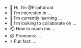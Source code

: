 - 👋 Hi, I’m @Elijahdroid
- 👀 I’m interested in ...
- 🌱 I’m currently learning ...
- 💞️ I’m looking to collaborate on ...
- 📫 How to reach me ...
- 😄 Pronouns: ...
- ⚡ Fun fact: ...

<!---
Elijahdroid/Elijahdroid is a ✨ special ✨ repository because its `README.md` (this file) appears on your GitHub profile.
You can click the Preview link to take a look at your changes.
--->
